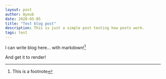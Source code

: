 ```yaml
---
layout: post
author: Ayoub
date: 2020-05-05
title: "Test blog post"
description: This is just a simple post testing how posts work.
tags: test
---
```


I can write blog here... with markdown![^1]

And get it to render!

[^1]: This is a footnote
